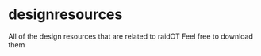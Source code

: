 # designresources
All of the design resources that are related to raidOT
Feel free to download them
